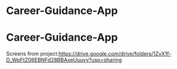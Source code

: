 # Career-Guidance-App
# Career-Guidance-App
Screens from project:https://drive.google.com/drive/folders/1ZvX1f-D_WpFtZ06EBNFd28BBAxeUuuvy?usp=sharing
